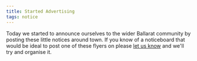 ```yaml
---
title: Started Advertising
tags: notice
---
```

Today we started to announce ourselves to the wider Ballarat community by posting these little notices around town. If you know of a noticeboard that would be ideal to post one of these flyers on please [let us know](mailto:hello@bhack.in) and we'll try and organise it.
